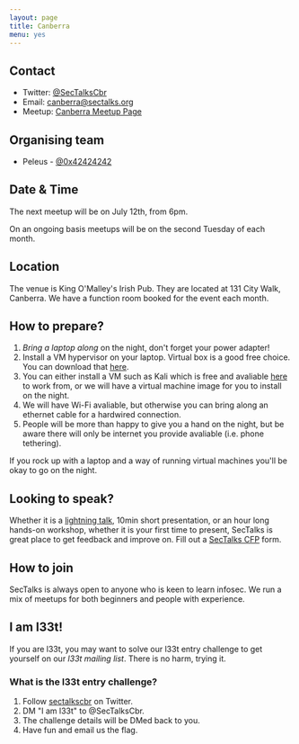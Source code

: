 ```yaml
---
layout: page
title: Canberra 
menu: yes
---
```


## Contact 

* Twitter: [@SecTalksCbr](https://twitter.com/sectalkscbr)
* Email: [canberra@sectalks.org](mailto:canberra@sectalks.org)
* Meetup: [Canberra Meetup Page](http://www.meetup.com/SecTalks-Canberra/)

## Organising team 

* Peleus - [@0x42424242](https://twitter.com/0x42424242) 

## Date & Time 

The next meetup will be on July 12th, from 6pm. 

On an ongoing basis meetups will be on the second Tuesday of each month.

## Location 

The venue is King O'Malley's Irish Pub. They are located at 131 City Walk, Canberra. We have a function room booked for the event each month. 

## How to prepare?

1. *Bring a laptop along* on the night, don't forget your power adapter!
2. Install a VM hypervisor on your laptop. Virtual box is a good free choice. You can download that [here](https://www.virtualbox.org/wiki/Downloads).
3. You can either install a VM such as Kali which is free and avaliable [here](https://www.kali.org/downloads/) to work from, or we will have a virtual machine image for you to install on the night.
4. We will have Wi-Fi avaliable, but otherwise you can bring along an ethernet cable for a hardwired connection.
5. People will be more than happy to give you a hand on the night, but be aware there will only be internet you provide avaliable (i.e. phone tethering).

If you rock up with a laptop and a way of running virtual machines you'll be okay to go on the night.

## Looking to speak?

Whether it is a [lightning talk](https://en.wikipedia.org/wiki/Lightning_talk), 10min short presentation, or an hour long hands-on workshop, whether it is your first time to present, SecTalks is great place to get feedback and improve on.
Fill out a [SecTalks CFP](http://j.mp/sectalkscfp) form.

## How to join

SecTalks is always open to anyone who is keen to learn infosec.
We run a mix of meetups for both beginners and people with experience.

## I am l33t!

If you are l33t, you may want
to solve our l33t entry challenge to get yourself
on our *l33t mailing list*. There is no harm, trying it.

### What is the l33t entry challenge?

1. Follow [sectalkscbr](https://twitter.com/sectalkscbr) on Twitter.
2. DM "I am l33t" to @SecTalksCbr.
3. The challenge details will be DMed back to you.
4. Have fun and email us the flag.
